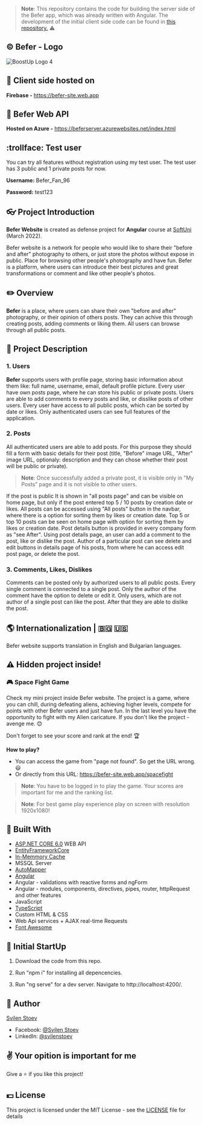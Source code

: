 > **Note**: This repository contains the code for building the server side of the Befer app, which was already written with Angular. The development of the initial client side code can be found in [this repository.](https://github.com/SvilenStoev/Angular-App-Befer) :warning: 

## &copy; Befer - Logo
![BoostUp Logo 4](https://i.ibb.co/X8G8pjJ/Befer-logo.png)

## :link: Client side hosted on

**Firebase -** https://befer-site.web.app

## :link: Befer Web API

**Hosted on Azure -** https://beferserver.azurewebsites.net/index.html

## :trollface: Test user
You can try all features without registration using my test user. The test user has 3 public and 1 private posts for now.

**Username:** Befer_Fan_96

**Password:** test123

## :eyeglasses: Project Introduction

**Befer Website** is created as defense project for **Angular** course at [SoftUni](https://softuni.bg/ "SoftUni") (March 2022).

Befer website is a network for people who would like to share their "before and after" photography to others, or just store the photos without expose in public. Place for browsing other people's photography and have fun.
Befer is a platform, where users can introduce their best pictures and great transformations or comment and like other people's photos.

## :pencil2: Overview

**Befer** is a place, where users can share their own "before and after" photography, or their opinion of others posts. They can achive this through creating posts, adding comments or liking them. All users can browse through all public posts.

## :pencil: Project Description

### 1. Users

**Befer** supports users with profile page, storing basic information about them like: full name, username, email, default profile picture. Every user have own posts page, where he can store his public or private posts. Users are able to add comments to every posts and like, or disslike posts of other users. Every user have access to all public posts, which can be sorted by date or likes. Only authenticated users can see full features of the application.

### 2. Posts

All authenticated users are able to add posts. For this purpose they should fill a form with basic details for their post (title, "Before" image URL, "After" image URL, optionaly: description and they can chose whether their post will be public or private).
> **Note**: Once successfully added a private post, it is visible only in "My Posts" page and it is not visible to other users.

If the post is public It is shown in "all posts page" and can be visible on home page, but only if the post entered top 5 / 10 posts by creation date or likes.
All posts can be accessed using "All posts" button in the navbar, where there is a option for sorting them by likes or creation date. Top 5 or top 10 posts can be seen on home page with option for sorting them by likes or creation date.
Post details button is provided in every company form as "see After".
Using post details page, an user can add a comment to the post, like or dislike the post.
Author of a particular post can see delete and edit buttons in details page of his posts, from where he can access edit post page, or delete the post.

### 3. Comments, Likes, Dislikes

Comments can be posted only by authorized users to all public posts. Every single comment is connected to a single post.
Only the author of the comment have the option to delete or edit it.
Only users, which are not author of a single post can like the post. After that they are able to dislike the post.

## :earth_americas: Internationalization | :bulgaria: :us:

Befer website supports translation in English and Bulgarian languages.

## :warning: Hidden project inside!
### :video_game: Space Fight Game

Check my mini project inside Befer website. The project is a game, where you can chill, during defeating aliens, achieving higher levels, compete for points with other Befer users and just have fun. In the last level you have the opportunity to fight with my Alien caricature. If you don't like the project - avenge me. :blush: 

Don't forget to see your score and rank at the end! :trophy:

**How to play?** 
- You can access the game from "page not found". So get the URL wrong. :smiley:
- Or directly from this URL: https://befer-site.web.app/spacefight

> **Note**: You have to be logged in to play the game. Your scores are important for me and the ranking list.

> **Note**: For best game play experience play on screen with resolution 1920x1080!

## :hammer: Built With
- [ASP.NET CORE 6.0](https://github.com/dotnet/aspnetcore) WEB API
- [EntityFrameworkCore](https://github.com/dotnet/efcore) 
- [In-Memmory Cache](https://github.com/aspnet/Caching)
- MSSQL Server
- [AutoMapper](https://github.com/AutoMapper/AutoMapper)
- [Angular](https://github.com/angular)
- Angular - validations with reactive forms and ngForm
- Angular - modules, components, directives, pipes, router, httpRequest and other features
- JavaScript
- [TypeScript](https://www.typescriptlang.org/)
- Custom HTML & CSS
- Web Api services + AJAX real-time Requests
- [Font Awesome](https://fontawesome.com/)

## :rocket: Initial StartUp

1) Download the code from this repo. 

2) Run "npm i" for installing all depencencies.

3) Run "ng serve" for a dev server. Navigate to http://localhost:4200/.

## 🧑 Author

[Svilen Stoev](https://github.com/SvilenStoev)
- Facebook: [@Svilen Stoev](https://www.facebook.com/svilen.stoev.3)
- LinkedIn: [@svilenstoev](https://www.linkedin.com/in/svilenstoev/?fbclid=IwAR3__rQn3sR4rxJKEL6FK4QV1aR9tnF6vnOwMWsBghXz3xZPx-lYOc66gtU)

## :v: Your opition is important for me

Give a :star: if you like this project!

## 💵 License

This project is licensed under the MIT License - see the [LICENSE](LICENSE) file for details
